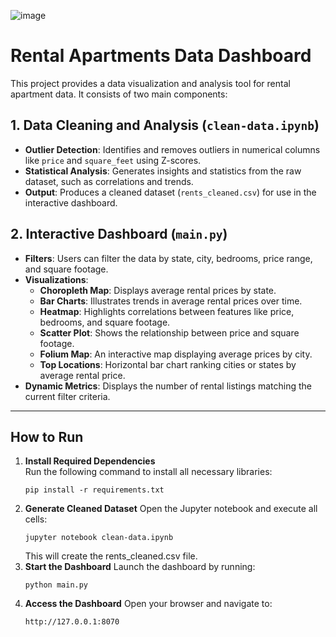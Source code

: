 ![image](https://github.com/user-attachments/assets/3b530250-a873-4225-8ca4-cb21ac245d4b)


# Rental Apartments Data Dashboard

This project provides a data visualization and analysis tool for rental apartment data. It consists of two main components:

## 1. Data Cleaning and Analysis (`clean-data.ipynb`)

- **Outlier Detection**: Identifies and removes outliers in numerical columns like `price` and `square_feet` using Z-scores.
- **Statistical Analysis**: Generates insights and statistics from the raw dataset, such as correlations and trends.
- **Output**: Produces a cleaned dataset (`rents_cleaned.csv`) for use in the interactive dashboard.

## 2. Interactive Dashboard (`main.py`)

- **Filters**: Users can filter the data by state, city, bedrooms, price range, and square footage.
- **Visualizations**:
  - **Choropleth Map**: Displays average rental prices by state.
  - **Bar Charts**: Illustrates trends in average rental prices over time.
  - **Heatmap**: Highlights correlations between features like price, bedrooms, and square footage.
  - **Scatter Plot**: Shows the relationship between price and square footage.
  - **Folium Map**: An interactive map displaying average prices by city.
  - **Top Locations**: Horizontal bar chart ranking cities or states by average rental price.
- **Dynamic Metrics**: Displays the number of rental listings matching the current filter criteria.

---

## How to Run

1. **Install Required Dependencies**  
   Run the following command to install all necessary libraries:
   ```
   pip install -r requirements.txt
   ```
2. **Generate Cleaned Dataset**
    Open the Jupyter notebook and execute all cells:
    ```
    jupyter notebook clean-data.ipynb
    ```
    This will create the rents_cleaned.csv file.
3.  **Start the Dashboard**
    Launch the dashboard by running:
    ```
    python main.py
    ```
4.  **Access the Dashboard**
    Open your browser and navigate to:
    ```
    http://127.0.0.1:8070
    ```
